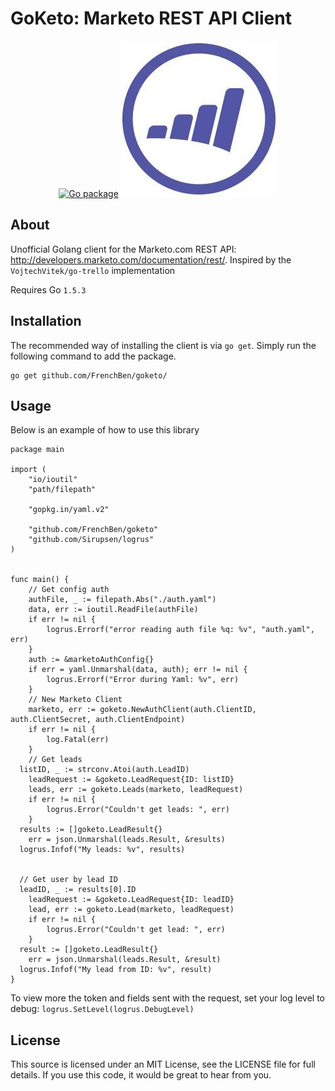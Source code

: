 GoKeto: Marketo REST API Client
===============================
<p align="center">
  <a href="http://golang.org" target="_blank"><img alt="Go package" src="https://golang.org/doc/gopher/pencil/gopherhat.jpg" width="20%" /></a>
  <a href="https://www.marketo.com/" target="_blank"><img src="https://raw.githubusercontent.com/FrenchBen/go-marketo/master/doc/Marketo-logo.jpg" alt="Marketo Logo"/></a>
</p>

About
----------------
Unofficial Golang client for the Marketo.com REST API: http://developers.marketo.com/documentation/rest/.
Inspired by the `VojtechVitek/go-trello` implementation

Requires Go `1.5.3`

Installation
----------------
The recommended way of installing the client is via `go get`. Simply run the following command to add the package.

    go get github.com/FrenchBen/goketo/

Usage
----------------
Below is an example of how to use this library

```
package main

import (
	"io/ioutil"
	"path/filepath"

	"gopkg.in/yaml.v2"

	"github.com/FrenchBen/goketo"
	"github.com/Sirupsen/logrus"
)


func main() {
	// Get config auth
	authFile, _ := filepath.Abs("./auth.yaml")
	data, err := ioutil.ReadFile(authFile)
	if err != nil {
		logrus.Errorf("error reading auth file %q: %v", "auth.yaml", err)
	}
	auth := &marketoAuthConfig{}
	if err = yaml.Unmarshal(data, auth); err != nil {
		logrus.Errorf("Error during Yaml: %v", err)
	}
	// New Marketo Client
	marketo, err := goketo.NewAuthClient(auth.ClientID, auth.ClientSecret, auth.ClientEndpoint)
	if err != nil {
		log.Fatal(err)
	}
	// Get leads
  listID, _ := strconv.Atoi(auth.LeadID)
	leadRequest := &goketo.LeadRequest{ID: listID}
	leads, err := goketo.Leads(marketo, leadRequest)
	if err != nil {
		logrus.Error("Couldn't get leads: ", err)
	}  
  results := []goketo.LeadResult{}
	err = json.Unmarshal(leads.Result, &results)
  logrus.Infof("My leads: %v", results)


  // Get user by lead ID
  leadID, _ := results[0].ID
	leadRequest := &goketo.LeadRequest{ID: leadID}
	lead, err := goketo.Lead(marketo, leadRequest)
	if err != nil {
		logrus.Error("Couldn't get lead: ", err)
	}
  result := []goketo.LeadResult{}
	err = json.Unmarshal(leads.Result, &result)
  logrus.Infof("My lead from ID: %v", result)
}
```

To view more the token and fields sent with the request, set your log level to debug:
`logrus.SetLevel(logrus.DebugLevel)`


License
----------------
This source is licensed under an MIT License, see the LICENSE file for full details. If you use this code, it would be great to hear from you.
